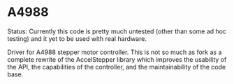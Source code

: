# A4988

Status: Currently this code is pretty much untested (other than some ad hoc testing) and it yet to be used with real hardware.

Driver for A4988 stepper motor controller.  This is not so much as fork as a complete rewrite of the AccelStepper
library which improves the usability of the API, the capabilities of the controller, and the maintainability of the
code base.

